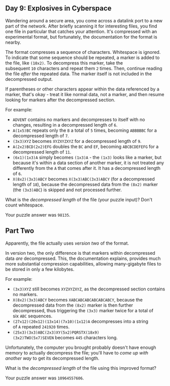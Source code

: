 ## Day 9: Explosives in Cyberspace

Wandering around a secure area, you come across a datalink port to a new part of the network. After briefly scanning it for interesting files, you find one file in particular that catches your attention. It's compressed with an experimental format, but fortunately, the documentation for the format is nearby.

The format compresses a sequence of characters. Whitespace is ignored. To indicate that some sequence should be repeated, a marker is added to the file, like `(10x2)`. To decompress this marker, take the subsequent `10` characters and repeat them `2` times. Then, continue reading the file *after* the repeated data. The marker itself is not included in the decompressed output.

If parentheses or other characters appear within the data referenced by a marker, that's okay - treat it like normal data, not a marker, and then resume looking for markers after the decompressed section.

For example:

- `ADVENT` contains no markers and decompresses to itself with no changes, resulting in a decompressed length of `6`.
- `A(1x5)BC` repeats only the `B` a total of `5` times, becoming `ABBBBBC` for a decompressed length of `7`.
- `(3x3)XYZ` becomes `XYZXYZXYZ` for a decompressed length of `9`.
- `A(2x2)BCD(2x2)EFG` doubles the `BC` and `EF`, becoming `ABCBCDEFEFG` for a decompressed length of `11`.
- `(6x1)(1x3)A` simply becomes `(1x3)A` - the `(1x3)` looks like a marker, but because it's within a data section of another marker, it is not treated any differently from the `A` that comes after it. It has a decompressed length of `6`.
- `X(8x2)(3x3)ABCY` becomes `X(3x3)ABC(3x3)ABCY` (for a decompressed length of `18`), because the decompressed data from the `(8x2)` marker (the `(3x3)ABC`) is skipped and not processed further.

What is the *decompressed length* of the file (your puzzle input)? Don't count whitespace.

Your puzzle answer was `98135`.

## Part Two

Apparently, the file actually uses *version two* of the format.

In version two, the only difference is that markers within decompressed data *are* decompressed. This, the documentation explains, provides much more substantial compression capabilities, allowing many-gigabyte files to be stored in only a few kilobytes.

For example:

- `(3x3)XYZ` still becomes `XYZXYZXYZ`, as the decompressed section contains no markers.
- `X(8x2)(3x3)ABCY` becomes `XABCABCABCABCABCABCY`, because the decompressed data from the `(8x2)` marker is then further decompressed, thus triggering the `(3x3)` marker twice for a total of six `ABC` sequences.
- `(27x12)(20x12)(13x14)(7x10)(1x12)A` decompresses into a string of `A` repeated `241920` times.
- `(25x3)(3x3)ABC(2x3)XY(5x2)PQRSTX(18x9)(3x2)TWO(5x7)SEVEN` becomes `445` characters long.

Unfortunately, the computer you brought probably doesn't have enough memory to actually decompress the file; you'll have to *come up with another way* to get its decompressed length.

What is the *decompressed length* of the file using this improved format?

Your puzzle answer was `10964557606`.
